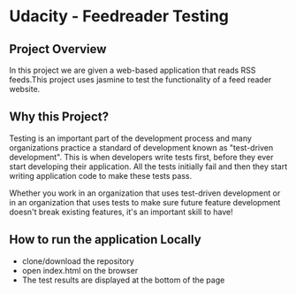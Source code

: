 # Udacity - Feedreader Testing

## Project Overview

In this project we are given a web-based application that reads RSS feeds.This project uses jasmine to test the functionality of a feed reader website. 

## Why this Project?

Testing is an important part of the development process and many organizations practice a standard of development known as "test-driven development". This is when developers write tests first, before they ever start developing their application. All the tests initially fail and then they start writing application code to make these tests pass.

Whether you work in an organization that uses test-driven development or in an organization that uses tests to make sure future feature development doesn't break existing features, it's an important skill to have! 

## How to run the application Locally

* clone/download the repository
* open index.html on the browser
* The test results are displayed at the bottom of the page
